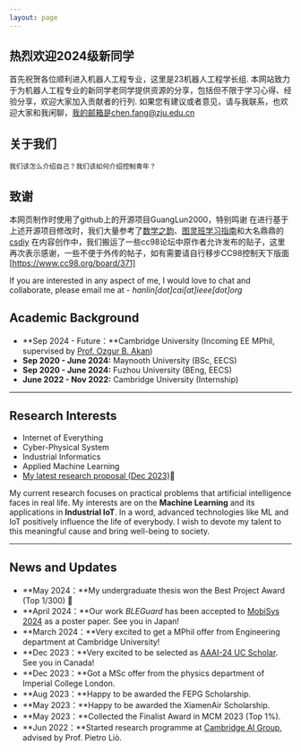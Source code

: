 ```yaml
---
layout: page
---
```


## 热烈欢迎2024级新同学

首先祝贺各位顺利进入机器人工程专业，这里是23机器人工程学长组.
本网站致力于为机器人工程专业的新同学老同学提供资源的分享，包括但不限于学习心得、经验分享，欢迎大家加入贡献者的行列.
如果您有建议或者意见，请与我联系，也欢迎大家和我闲聊，我的邮箱是chen.fang@zju.edu.cn

## 关于我们

    我们该怎么介绍自己？我们该如何介绍控制青年？

## 致谢

本网页制作时使用了github上的开源项目GuangLun2000，特别鸣谢
在进行基于上述开源项目修改时，我们大量参考了[数学之韵](https://zju_math.pages.zjusct.io/mathweb/)、[图灵班学习指南](https://zju-turing.github.io/TuringCourses/)和大名鼎鼎的[csdiy](csdiy.wiki)
在内容创作中，我们搬运了一些cc98论坛中原作者允许发布的贴子，这里再次表示感谢，一些不便于外传的帖子，如有需要请自行移步CC98控制天下版面[https://www.cc98.org/board/371]



If you are interested in any aspect of me, I would love to chat and collaborate, please email me at - *hanlin[dot]cai[at]ieee[dot]org*

## Academic Background

- **Sep 2024 - Future：**Cambridge University (Incoming EE MPhil, supervised by [Prof. Ozgur B. Akan](https://ioe.eng.cam.ac.uk/directory/akan))
- **Sep 2020 - June 2024:** Maynooth University (BSc, EECS)
- **Sep 2020 - June 2024:** Fuzhou University (BEng, EECS)
- **June 2022 - Nov 2022:** Cambridge University (Internship)

---

## Research Interests

- Internet of Everything
- Cyber-Physical System
- Industrial Informatics
- Applied Machine Learning
- [My latest research proposal (Dec 2023)](https://caihanlin.com/file/proposal-2023.pdf)🔗

My current research focuses on practical problems that artificial intelligence faces in real life. My interests are on the **Machine Learning** and its applications in **Industrial IoT**. In a word, advanced technologies like ML and IoT positively influence the life of everybody.  I wish to devote my talent to this meaningful cause and bring well-being to society.

---

## News and Updates

- **May 2024：**My undergraduate thesis won the Best Project Award (Top 1/300) 🎉
- **April 2024：**Our work *BLEGuard* has been accepted to [MobiSys 2024](https://www.sigmobile.org/mobisys/2024/) as a poster paper. See you in Japan!
- **March 2024：**Very excited to get a MPhil offer from Engineering department at Cambridge University!
- **Dec 2023：**Very excited to be selected as [AAAI-24 UC Scholar](https://aaai.org/aaai-conference/undergraduate-consortium-program/). See you in Canada!
- **Dec 2023：**Got a MSc offer from the physics department of Imperial College London.
- **Aug 2023：**Happy to be awarded the FEPG Scholarship.
- **May 2023：**Happy to be awarded the XiamenAir Scholarship.
- **May 2023：**Collected the Finalist Award in MCM 2023 (Top 1%).
- **Jun 2022：**Started research programme at [Cambridge AI Group](https://www.cl.cam.ac.uk/research/ai/), advised by Prof. Pietro Liò.



